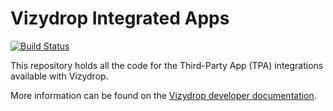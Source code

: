 # Vizydrop Integrated Apps

[![Build Status](https://travis-ci.org/vizydrop/apps.svg)](https://travis-ci.org/vizydrop/apps)

This repository holds all the code for the Third-Party App (TPA) integrations available with Vizydrop.  

More information can be found on the [Vizydrop developer documentation](http://dev.vizydrop.com/).
